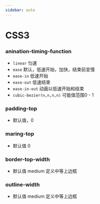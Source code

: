 ```yaml
---
sidebar: auto
---
```

# CSS3

### anination-timing-function

- `linear`  匀速
- `ease`  默认，低速开始，加快，结束前变慢
- `ease-in` 低速开始
- `ease-out` 低速结束
- `ease-in-out` 动画以低速开始和结束
- `cubic-bezier(n,n,n,n)` 可能值范围0 - 1

### padding-top
- 默认值，0

### maring-top
- 默认值 0

### border-top-width
- 默认值 medium 定义中等上边框

### outline-width
- 默认值 medium 定义中等上边框